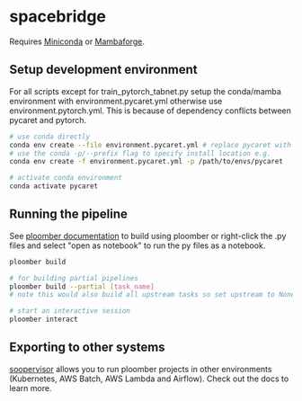 # spacebridge
Requires [Miniconda](https://docs.conda.io/en/latest/miniconda.html) or [Mambaforge](https://github.com/conda-forge/miniforge#mambaforge).

## Setup development environment

For all scripts except for train_pytorch_tabnet.py setup the conda/mamba environment with environment.pycaret.yml otherwise use environment.pytorch.yml. This is because of dependency conflicts between pycaret and pytorch.

```sh
# use conda directly
conda env create --file environment.pycaret.yml # replace pycaret with pytorch to setup pytorch environment
# use the conda -p/--prefix flag to specify install location e.g.
conda env create -f environment.pycaret.yml -p /path/to/envs/pycaret

# activate conda environment
conda activate pycaret
```



## Running the pipeline

See [ploomber documentation](https://docs.ploomber.io/en/stable/index.html) to build using ploomber or right-click the .py files and select "open as notebook" to run the py files as a notebook.

```sh
ploomber build

# for building partial pipelines
ploomber build --partial [task_name]
# note this would also build all upstream tasks so set upstream to None in the script if you don't want that

# start an interactive session
ploomber interact
```

## Exporting to other systems

[soopervisor](https://soopervisor.readthedocs.io/) allows you to run ploomber projects in other environments (Kubernetes, AWS Batch, AWS Lambda and Airflow). Check out the docs to learn more.
